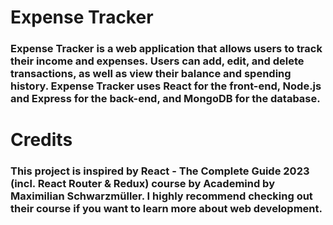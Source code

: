# Expense Tracker

### Expense Tracker is a web application that allows users to track their income and expenses. Users can add, edit, and delete transactions, as well as view their balance and spending history. Expense Tracker uses React for the front-end, Node.js and Express for the back-end, and MongoDB for the database.

# Credits

### This project is inspired by React - The Complete Guide 2023 (incl. React Router & Redux) course by Academind by Maximilian Schwarzmüller. I highly recommend checking out their course if you want to learn more about web development.
